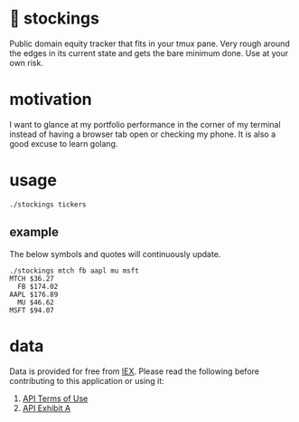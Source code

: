 # 🧦 stockings
Public domain equity tracker that fits in your tmux pane. Very rough around the edges in its current state and gets the bare minimum done. Use at your own risk.

# motivation
I want to glance at my portfolio performance in the corner of my terminal instead of having a browser tab open or checking my phone. It is also a good excuse to learn golang.

# usage
```
./stockings tickers
```

## example
The below symbols and quotes will continuously update.
```
./stockings mtch fb aapl mu msft
MTCH $36.27
  FB $174.02
AAPL $176.89
  MU $46.62
MSFT $94.07
```

# data
Data is provided for free from [IEX](https://www.iextrading.com/developer). Please read the following before contributing to this application or using it:
1. [API Terms of Use](https://iextrading.com/api-terms/)
2. [API Exhibit A](https://iextrading.com/api-exhibit-a/)
